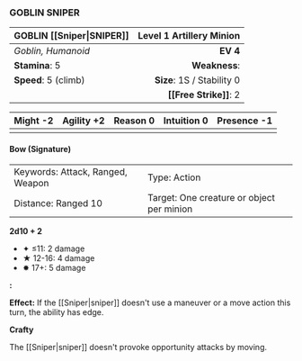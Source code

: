 ### GOBLIN SNIPER

| GOBLIN [[Sniper\|SNIPER]] | **Level 1 Artillery Minion** |
| :------------------------ | ---------------------------: |
| *Goblin, Humanoid*        |                     **EV 4** |
| **Stamina**: 5            |                **Weakness**: |
| **Speed**: 5 (climb)      |   **Size**: 1S / Stability 0 |
|                           |       **[[Free Strike]]**: 2 |

| **Might** -2 | **Agility** +2 | **Reason** 0 | **Intuition** 0 | **Presence** -1 |
| ------------ | -------------- | ------------ | --------------- | --------------- |
|              |                |              |                 |                 |

#### Bow (Signature)

|                                  |                                           |
| :------------------------------- | :---------------------------------------- |
| Keywords: Attack, Ranged, Weapon | Type: Action                              |
| Distance: Ranged 10              | Target: One creature or object per minion |

**2d10 + 2**

- ✦ ≤11: 2 damage
- ★ 12-16: 4 damage
- ✸ 17+: 5 damage

**:**

**Effect:** If the [[Sniper|sniper]] doesn't use a maneuver or a move action this turn, the ability has edge.

**Crafty**

The [[Sniper|sniper]] doesn't provoke opportunity attacks by moving.
